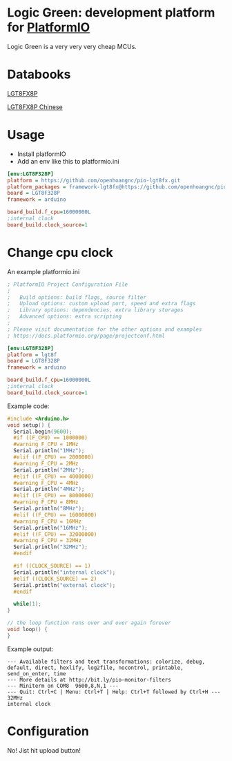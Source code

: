 # Logic Green: development platform for [PlatformIO](http://platformio.org/)

Logic Green is a very very very cheap MCUs.


# Databooks
[LGT8FX8P](https://www.avrfreaks.net/sites/default/files/forum_attachments/LGT8F88P%20LGT8F168P%20LGT8F328P%20translated.pdf)

[LGT8FX8P Chinese](http://www.lgtic.com/upload/lgt8fx8p/LGT8FX8P_databook_v1.0.4.pdf)

# Usage

- Install platformIO
- Add an env like this to platformio.ini
```ini
[env:LGT8F328P]
platform = https://github.com/openhoangnc/pio-lgt8fx.git
platform_packages = framework-lgt8fx@https://github.com/openhoangnc/pio-lgt8fx/raw/master/packages/lgt8f.zip
board = LGT8F328P
framework = arduino

board_build.f_cpu=16000000L
;internal clock
board_build.clock_source=1
```

# Change cpu clock

An example platformio.ini
``` ini
; PlatformIO Project Configuration File
;
;   Build options: build flags, source filter
;   Upload options: custom upload port, speed and extra flags
;   Library options: dependencies, extra library storages
;   Advanced options: extra scripting
;
; Please visit documentation for the other options and examples
; https://docs.platformio.org/page/projectconf.html

[env:LGT8F328P]
platform = lgt8f
board = LGT8F328P
framework = arduino

board_build.f_cpu=16000000L
;internal clock
board_build.clock_source=1
```
Example code:
``` cpp
#include <Arduino.h>
void setup() {
  Serial.begin(9600);
  #if ((F_CPU) == 1000000)
  #warning F_CPU = 1MHz
  Serial.println("1MHz");
  #elif ((F_CPU) == 2000000)
  #warning F_CPU = 2MHz
  Serial.println("2MHz");
  #elif ((F_CPU) == 4000000)
  #warning F_CPU = 4MHz
  Serial.println("4MHz");
  #elif ((F_CPU) == 8000000)
  #warning F_CPU = 8MHz
  Serial.println("8MHz");
  #elif ((F_CPU) == 16000000)
  #warning F_CPU = 16MHz
  Serial.println("16MHz");
  #elif ((F_CPU) == 32000000)
  #warning F_CPU = 32MHz
  Serial.println("32MHz");
  #endif

  #if ((CLOCK_SOURCE) == 1)
  Serial.println("internal clock");
  #elif ((CLOCK_SOURCE) == 2)
  Serial.println("external clock");
  #endif

  while(1);
}

// the loop function runs over and over again forever
void loop() {
}
```

Example output:

```
--- Available filters and text transformations: colorize, debug, default, direct, hexlify, log2file, nocontrol, printable, send_on_enter, time
--- More details at http://bit.ly/pio-monitor-filters
--- Miniterm on COM8  9600,8,N,1 ---
--- Quit: Ctrl+C | Menu: Ctrl+T | Help: Ctrl+T followed by Ctrl+H ---
32MHz
internal clock
```

# Configuration

No! Jist hit upload button!
